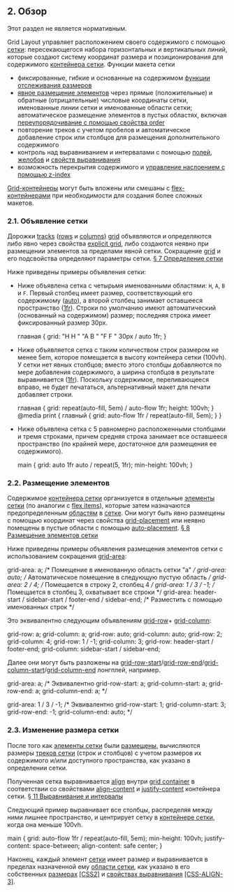 2\. Обзор[](#overview)
-------------------------

Этот раздел не является нормативным.

Grid Layout управляет расположением своего содержимого с помощью [сетки](#grid): пересекающегося набора горизонтальных и вертикальных линий, которые создают систему координат размера и позиционирования для содержимого [контейнера сетки](#grid-container). Функции макета сетки

* фиксированные, гибкие и основанные на содержимом [функции отслеживания размеров](#track-sizing)
* [явное размещение элементов](#placement) через прямые (положительные) и обратные (отрицательные) числовые координаты сетки, именованные линии сетки и именованные области сетки; автоматическое размещение элементов в пустых областях, включая [переупорядочивание с помощью свойства order](#order-property)
* повторение треков с учетом пробелов и автоматическое добавление строк или столбцов для размещения дополнительного содержимого
* контроль над выравниванием и интервалами с помощью [полей](#auto-margins), [желобов](https://www.w3.org/TR/css-align-3/#gutter) и [свойств выравнивания](https://www.w3.org/TR/css-align/)
* возможность перекрытия содержимого и [управление наслоением с помощью z-index](#z-order)

[Grid-контейнеры](#grid-container) могут быть вложены или смешаны с [flex-контейнерами](https://www.w3.org/TR/css-flexbox-1/#flex-container) при необходимости для создания более сложных макетов.

### 2.1. Объявление сетки[](#overview-grid)

Дорожки [tracks](#grid-track) ([rows](#grid-row) и [columns](#grid-column)) [grid](#grid) объявляются и определяются либо явно через свойства [explicit grid](#explicit-grid), либо создаются неявно при размещении элементов за пределами явной сетки. Сокращение [grid](#propdef-grid) и его подсвойства определяют параметры сетки. [§ 7 Определение сетки](#grid-definition)

[](#example-a38d084b)Ниже приведены примеры объявления сетки:

* Ниже объявлена сетка с четырьмя именованными областями: `H`, `A`, `B` и `F`. Первый столбец имеет размер, соответствующий его содержимому ([auto](#valdef-grid-template-columns-auto)), а второй столбец занимает оставшееся пространство ([1fr](#valdef-flex-fr)). Строки по умолчанию имеют автоматический (основанный на содержимом) размер; последняя строка имеет фиксированный размер 30px.

  главная {
  grid: "H H "
  "A B "
  "F F " 30px
  / auto 1fr;
  }

* Ниже объявляется сетка с таким количеством строк размером не менее 5em, которое помещается в высоту контейнера сетки (100vh). У сетки нет явных столбцов; вместо этого столбцы добавляются по мере добавления содержимого, а ширина столбцов в результате выравнивается ([1fr](#valdef-flex-fr)). Поскольку содержимое, переливающееся вправо, не будет печататься, альтернативный макет для печати добавляет строки.

  главная {
  grid: repeat(auto-fill, 5em) / auto-flow 1fr;
  height: 100vh;
  }
  @media print {
  главный {
  grid: auto-flow 1fr / repeat(auto-fill, 5em);
  }
  }

* Ниже объявлена сетка с 5 равномерно расположенными столбцами и тремя строками, причем средняя строка занимает все оставшееся пространство (по крайней мере, достаточное для размещения ее содержимого).

  main {
  grid: auto 1fr auto / repeat(5, 1fr);
  min-height: 100vh;
  }


### 2.2. Размещение элементов[](#overview-placement)

Содержимое [контейнера сетки](#grid-container) организуется в отдельные [элементы сетки](#grid-item) (по аналогии с [flex items](https://www.w3.org/TR/css-flexbox-1/#flex-item)), которые затем назначаются предопределенным [областям](#grid-area) в [сетке](#grid). Они могут быть явно размещены с помощью координат через свойства [grid-placement](#grid-placement-property) или неявно помещены в пустые области с помощью [auto-placement](#auto-placement). [§ 8 Размещение элементов сетки](#placement)

[](#example-9f280f0c)Ниже приведены примеры объявления размещения элементов сетки с использованием сокращения [grid-area](#propdef-grid-area):

grid-area: a; /* Помещение в именованную область сетки "a" */
grid-area: auto; /* Автоматическое помещение в следующую пустую область */
grid-area: 2 / 4; /* Помещается в строку 2, столбец 4 */
grid-area: 1 / 3 / -1; /* Помещается в столбец 3, охватывает все строки */
grid-area: header-start / sidebar-start / footer-end / sidebar-end;
/\* Разместить с помощью именованных строк */

Это эквивалентно следующим объявлениям [grid-row](#propdef-grid-row)\+ [grid-column](#propdef-grid-column):

grid-row: a; grid-column: a;
grid-row: auto; grid-column: auto;
grid-row: 2; grid-column: 4;
grid-row: 1 / -1; grid-column: 3;
grid-row: header-start / footer-end; grid-column: sidebar-start / sidebar-end;

Далее они могут быть разложены на [grid-row-start](#propdef-grid-row-start)/[grid-row-end](#propdef-grid-row-end)/[grid-column-start](#propdef-grid-column-start)/[grid-column-end](#propdef-grid-column-end) лонгплей, например.

grid-area: a;
/\* Эквивалентно grid-row-start: a; grid-column-start: a; grid-row-end: a; grid-column-end: a; */

grid-area: 1 / 3 / -1;
/\* Эквивалентно grid-row-start: 1; grid-column-start: 3; grid-row-end: -1; grid-column-end: auto; */

### 2.3. Изменение размера сетки[](#overview-sizing)

После того как [элементы сетки](#grid-item) были [размещены](#placement), вычисляются размеры [треков сетки](#grid-track) (строк и столбцов) с учетом размеров их содержимого и/или доступного пространства, как указано в определении сетки.

Полученная сетка выравнивается [align](#grid-align) внутри [grid container](#grid-container) в соответствии со свойствами [align-content](https://www.w3.org/TR/css-align-3/#propdef-align-content) и [justify-content](https://www.w3.org/TR/css-align-3/#propdef-justify-content) контейнера сетки. [§ 11 Выравнивание и интервалы](#alignment)

[](#example-9dc6ef08)Следующий пример выравнивает все столбцы, распределяя между ними лишнее пространство, и центрирует сетку в [контейнере сетки](#grid-container), когда она меньше 100vh.

main {
grid: auto-flow 1fr / repeat(auto-fill, 5em);
min-height: 100vh;
justify-content: space-between;
align-content: safe center;
}

Наконец, каждый элемент [сетки](#grid-item) имеет размер и выравнивается в пределах назначенной ему [области сетки](#grid-area), как указано в его собственных [размерах](https://www.w3.org/TR/CSS2/visudet.html) [\[CSS2\]](#biblio-css2) и [свойствах выравнивания](https://www.w3.org/TR/css-align-3/#box-alignment-properties) [\[CSS-ALIGN-3\]](#biblio-css-align-3).
